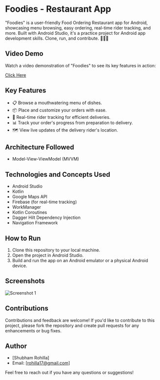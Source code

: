 
# Foodies - Restaurant App

"Foodies" is a user-friendly Food Ordering Restaurant app for Android, showcasing menu browsing, easy ordering, real-time rider tracking, and more. Built with Android Studio, it's a practice project for Android app development skills. Clone, run, and contribute. 🍔📱🚀

## Video Demo

Watch a video demonstration of "Foodies" to see its key features in action:

[Click Here](https://drive.google.com/drive/folders/1sgTSNeAvF4-kF1d6L1jF05ZA0UW5O_01?usp=sharing)


## Key Features

- 📋 Browse a mouthwatering menu of dishes.
- 📦 Place and customize your orders with ease.
- 🚴 Real-time rider tracking for efficient deliveries.
- 📊 Track your order's progress from preparation to delivery.
- 🗺️ View live updates of the delivery rider's location.

## Architecture Followed
- Model-View-ViewModel (MVVM)

## Technologies and Concepts Used

- Android Studio
- Kotlin
- Google Maps API
- Firebase (for real-time tracking)
- WorkManager
- Kotlin Coroutines
- Dagger Hilt Dependency Injection
- Navigation Framework


## How to Run

1. Clone this repository to your local machine.
2. Open the project in Android Studio.
3. Build and run the app on an Android emulator or a physical Android device.

## Screenshots

![Screenshot 1](https://github.com/usmanmahmood940/FoodiesCafe/assets/81083618/2c8cc28e-adfb-48e9-8376-6256d7312bc9)


## Contributions

Contributions and feedback are welcome! If you'd like to contribute to this project, please fork the repository and create pull requests for any enhancements or bug fixes.


## Author

- [Shubham Rohilla]
- Email: [rohilla17@gmail.com]

Feel free to reach out if you have any questions or suggestions!
